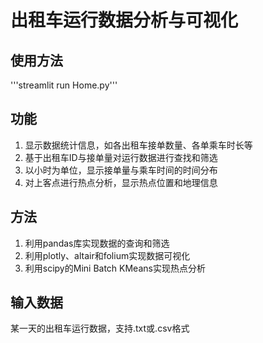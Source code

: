 # 出租车运行数据分析与可视化

## 使用方法
'''streamlit run Home.py'''
## 功能
1. 显示数据统计信息，如各出租车接单数量、各单乘车时长等
2. 基于出租车ID与接单量对运行数据进行查找和筛选
3. 以小时为单位，显示接单量与乘车时间的时间分布
4. 对上客点进行热点分析，显示热点位置和地理信息
## 方法
1. 利用pandas库实现数据的查询和筛选
2. 利用plotly、altair和folium实现数据可视化
3. 利用scipy的Mini Batch KMeans实现热点分析
## 输入数据
某一天的出租车运行数据，支持.txt或.csv格式
